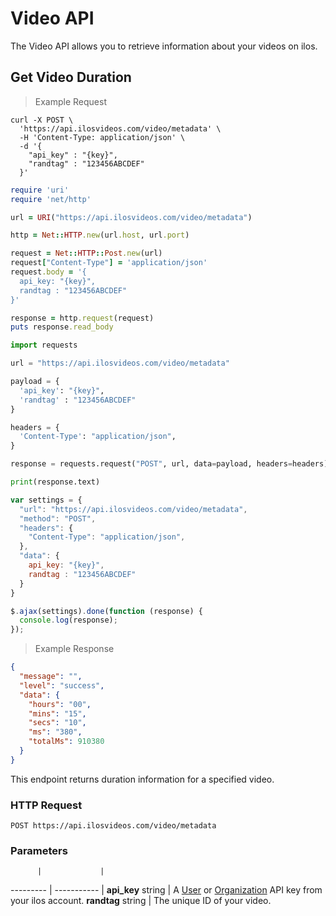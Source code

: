 # Video API

The Video API allows you to retrieve information about your videos on ilos.

## Get Video Duration

> Example Request

```shell
curl -X POST \
  'https://api.ilosvideos.com/video/metadata' \
  -H 'Content-Type: application/json' \
  -d '{
    "api_key" : "{key}",
    "randtag" : "123456ABCDEF"
  }'
```

```ruby
require 'uri'
require 'net/http'

url = URI("https://api.ilosvideos.com/video/metadata")

http = Net::HTTP.new(url.host, url.port)

request = Net::HTTP::Post.new(url)
request["Content-Type"] = 'application/json'
request.body = '{
  api_key: "{key}",
  randtag : "123456ABCDEF"
}'

response = http.request(request)
puts response.read_body
```

```python
import requests

url = "https://api.ilosvideos.com/video/metadata"

payload = {
  'api_key': "{key}",
  'randtag' : "123456ABCDEF"
}

headers = {
  'Content-Type': "application/json",
}

response = requests.request("POST", url, data=payload, headers=headers)

print(response.text)
```

```javascript
var settings = {
  "url": "https://api.ilosvideos.com/video/metadata",
  "method": "POST",
  "headers": {
    "Content-Type": "application/json",
  },
  "data": {
    api_key: "{key}",
    randtag : "123456ABCDEF"
  }
}

$.ajax(settings).done(function (response) {
  console.log(response);
});
```

> Example Response

```json
{
  "message": "",
  "level": "success",
  "data": {
    "hours": "00",
    "mins": "15",
    "secs": "10",
    "ms": "380",
    "totalMs": 910380
  }
}
```

This endpoint returns duration information for a specified video.

### HTTP Request

`POST https://api.ilosvideos.com/video/metadata`

### Parameters

          |             |
--------- | ----------- |
**api_key** string | A [User](#api-key-types) or [Organization](#api-key-types) API key from your ilos account.
**randtag** string | The unique ID of your video.
